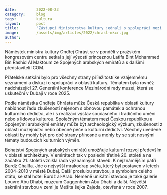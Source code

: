 ```yaml
---
date:         2022-08-23
category:     blog
tags:         kultura
layout:       post
title:        "Zástupci Ministerstva kultury jednali o spolupráci mezi ICOM, ICOM CZ a Spojenými arabskými emiráty"
image:        /assets/img/articles/2022/chrast-mkcr.jpg
author:       
---
```


Náměstek ministra kultury Ondřej Chrást se v pondělí v pražském kongresovém centru setkal s její výsostí princeznou Latifa Bint Mohammed Bin Rashid Al Maktoum ze Spojených arabských emirátů a s dalšími představiteli ICOM.

Přátelské setkání bylo pro všechny strany příležitostí ke vzájemnému seznámení a diskuzi o spolupráci v oblasti kultury. Tématem byla rovněž nadcházející 27. Generální konference Mezinárodní rady muzeí, která se uskuteční v Dubaji v roce 2025.

Podle náměstka Ondřeje Chrásta může Česká republika v oblasti kultury nabídnout řadu zkušeností nejenom s obnovou památek a ochranou kulturního dědictví, ale i s realizací výstav současného i tradičního umění nebo s lidovou kulturou. Společným tématem mezi Českou republikou a Spojenými arabskými emiráty může být archeologický výzkum, zkušenosti z oblasti muzejnictví nebo obecně péče o kulturní dědictví. Všechny uvedené oblasti by mohly být pro obě strany přínosné a mohly by se stát nosnými tématy budoucích kulturních výměn.

Bohatství Spojených arabských emirátů umožňuje kulturní rozvoj především v oblasti architektury. V emirátech tak v poslední třetině 20. století a na začátku 21. století vznikla řada významných staveb. K nejznámějším patří Burdž Chalífa. Jde o nejvyšší mrakodrap světa, který byl postaven v letech 2004–2010 v městě Dubaj. Další proslulou stavbou, a symbolem celého státu, se stal hotel Burdž al-Arab. Neméně unikátní stavbou je také galerie Louvre Abu Dhabi, muzeum Guggenheim Abu Dhabi a další.  Největší sakrální stavbou v zemi je Mešita šejka Zajeda, otevřená v roce 2007.
